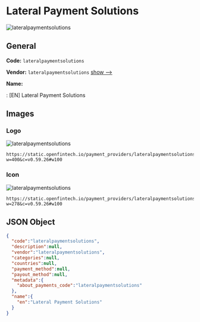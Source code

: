 
# Lateral Payment Solutions 
![lateralpaymentsolutions](https://static.openfintech.io/payment_providers/lateralpaymentsolutions/logo.svg?w=400&c=v0.59.26#w100)  

## General 
 
**Code:** `lateralpaymentsolutions` 
 
**Vendor:** `lateralpaymentsolutions` [show -->](/vendors/lateralpaymentsolutions/) 
 
**Name:** 
 
:	[EN] Lateral Payment Solutions 
 

## Images 

### Logo 
 
![lateralpaymentsolutions](https://static.openfintech.io/payment_providers/lateralpaymentsolutions/logo.svg?w=400&c=v0.59.26#w100)  

```
https://static.openfintech.io/payment_providers/lateralpaymentsolutions/logo.svg?w=400&c=v0.59.26#w100
```  

### Icon 
 
![lateralpaymentsolutions](https://static.openfintech.io/payment_providers/lateralpaymentsolutions/icon.svg?w=278&c=v0.59.26#w100)  

```
https://static.openfintech.io/payment_providers/lateralpaymentsolutions/icon.svg?w=278&c=v0.59.26#w100
```  

## JSON Object 

```json
{
  "code":"lateralpaymentsolutions",
  "description":null,
  "vendor":"lateralpaymentsolutions",
  "categories":null,
  "countries":null,
  "payment_method":null,
  "payout_method":null,
  "metadata":{
    "about_payments_code":"lateralpaymentsolutions"
  },
  "name":{
    "en":"Lateral Payment Solutions"
  }
}
```  
